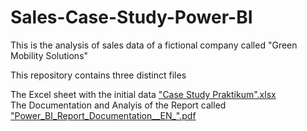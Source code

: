 # Sales-Case-Study-Power-BI
This is the analysis of sales data of a fictional company called "Green Mobility Solutions"

This repository contains three distinct files

The Excel sheet with the initial data ["Case Study Praktikum".xlsx](https://github.com/Nilusche/Sales-Case-Study-Power-BI/blob/main/Case%20Study%20Praktikum.xlsx) <br>
The Documentation and Analyis of the Report called ["Power_BI_Report_Documentation__EN_".pdf](https://github.com/Nilusche/Sales-Case-Study-Power-BI/blob/main/Power_BI_Report_Documentation__EN_.pdf)


